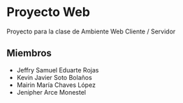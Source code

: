 # Proyecto Web
Proyecto para la clase de Ambiente Web Cliente / Servidor

## Miembros

- Jeffry Samuel Eduarte Rojas
- Kevin Javier Soto Bolaños
- Mairin María Chaves López 
- Jenipher Arce Monestel